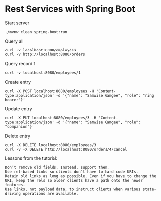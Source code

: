 # Rest Services with Spring Boot

Start server
```
./mvnw clean spring-boot:run
```

Query all
```
curl -v localhost:8080/employees
curl -v http://localhost:8080/orders
```
Query record 1
```
curl -v localhost:8080/employees/1
```
Create entry
```
curl -X POST localhost:8080/employees -H 'Content-type:application/json' -d '{"name": "Samwise Gamgee", "role": "ring bearer"}'
```
Update entry
```
curl -X PUT localhost:8080/employees/3 -H 'Content-type:application/json' -d '{"name": "Samwise Gamgee", "role": "companion"}'
```
Delete entry
```
curl -X DELETE localhost:8080/employees/3
curl -v -X DELETE http://localhost:8080/orders/4/cancel
```

Lessons from the tutorial:
```
Don’t remove old fields. Instead, support them.
Use rel-based links so clients don’t have to hard code URIs.
Retain old links as long as possible. Even if you have to change the URI, keep the rels so older clients have a path onto the newer features.
Use links, not payload data, to instruct clients when various state-driving operations are available.
```
